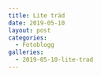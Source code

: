 ```yaml
---
title: Lite träd
date: 2019-05-10
layout: post
categories:
  - Fotoblogg
galleries:
  - 2019-05-10-lite-trad
---
```


